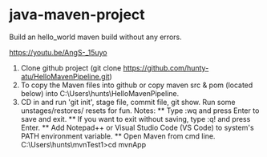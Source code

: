 # java-maven-project

Build an hello_world maven build without any errors.

https://youtu.be/AngS-_15uyo

1. Clone github project (git clone https://github.com/hunty-atu/HelloMavenPipeline.git)
2. To copy the Maven files into github or copy maven src & pom (located below) into C:\Users\hunts\HelloMavenPipeline.
3. CD in and run 'git init', stage file, commit file, git show. Run some unstages/restores/ resets for fun.
Notes:
** Type :wq and press Enter to save and exit.
** If you want to exit without saving, type :q! and press Enter.
** Add Notepad++ or Visual Studio Code (VS Code) to system's PATH environment variable.
** Open Maven from cmd line. C:\Users\hunts\mvnTest1>cd mvnApp
